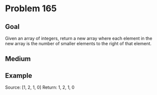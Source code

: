 # Problem 165

## Goal

Given an array of integers, return a new array where each element in the new array is the number of smaller elements to the right of that element.

## Medium

## Example

Source: [1, 2, 1, 0]
Return: 1, 2, 1, 0
